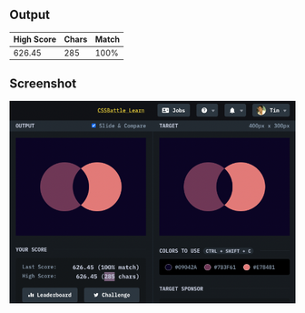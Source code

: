 ## Output

| High Score | Chars | Match |
| ---------- | ----- | ----- |
| 626.45     | 285   | 100%  |

## Screenshot

![15-overlap](screenshot.png)
